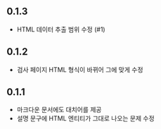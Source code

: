 ## 0.1.3

* HTML 데이터 추출 범위 수정 (#1)

## 0.1.2

* 검사 페이지 HTML 형식이 바뀌어 그에 맞게 수정

## 0.1.1

* 마크다운 문서에도 대치어를 제공
* 설명 문구에 HTML 엔티티가 그대로 나오는 문제 수정
